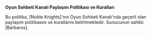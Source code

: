 **Oyun Sohbeti Kanalı Paylaşım Politikası ve Kuralları**

Bu politika, [Noble Knights]'nın Oyun Sohbeti Kanalı'nda geçerli olan paylaşım politikasını ve kurallarını belirtmektedir. Sunucunun sahibi: [Barbaros].



